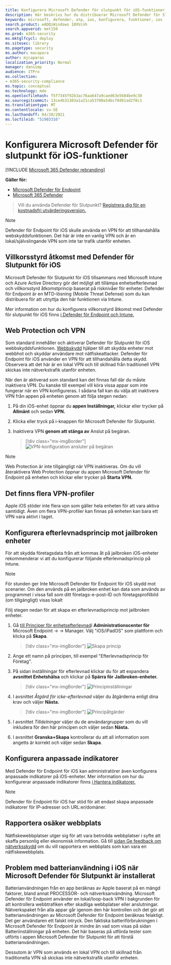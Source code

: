 ```yaml
---
title: Konfigurera Microsoft Defender för slutpunkt för iOS-funktioner
description: Här beskrivs hur du distribuerar Microsoft Defender för Slutpunkt i iOS-funktioner
keywords: microsoft, defender, atp, ios, konfigurera, funktioner, ios
search.product: eADQiWindows 10XVcnh
search.appverid: met150
ms.prod: m365-security
ms.mktglfcycl: deploy
ms.sitesec: library
ms.pagetype: security
ms.author: macapara
author: mjcaparas
localization_priority: Normal
manager: dansimp
audience: ITPro
ms.collection:
- m365-security-compliance
ms.topic: conceptual
ms.technology: mde
ms.openlocfilehash: f5f7345f92b3ac76aa647a9caed63e5684be9c30
ms.sourcegitcommit: 13ce4b31303a1a21ca53700a54bcf8d91ad2f8c1
ms.translationtype: MT
ms.contentlocale: sv-SE
ms.lasthandoff: 04/20/2021
ms.locfileid: "51903316"
---
```

# <a name="configure-microsoft-defender-for-endpoint-on-ios-features"></a>Konfigurera Microsoft Defender för slutpunkt för iOS-funktioner

[!INCLUDE [Microsoft 365 Defender rebranding](../../includes/microsoft-defender.md)]

**Gäller för:**
- [Microsoft Defender för Endpoint](https://go.microsoft.com/fwlink/p/?linkid=2154037)
- [Microsoft 365 Defender](https://go.microsoft.com/fwlink/?linkid=2118804)

> Vill du använda Defender för Slutpunkt? [Registrera dig för en kostnadsfri utvärderingsversion.](https://www.microsoft.com/microsoft-365/windows/microsoft-defender-atp?ocid=docs-wdatp-exposedapis-abovefoldlink) 

> [!NOTE]
> Defender för Endpoint för iOS skulle använda en VPN för att tillhandahålla webskyddsfunktionen. Det här är inte en vanlig VPN och är en lokal/självslingande VPN som inte tar trafik utanför enheten.

## <a name="conditional-access-with-defender-for-endpoint-for-ios"></a>Villkorsstyrd åtkomst med Defender för Slutpunkt för iOS  
Microsoft Defender för Slutpunkt för iOS tillsammans med Microsoft Intune och Azure Active Directory gör det möjligt att tillämpa enhetsefterlevnad och villkorsstyrd åtkomstprincip baserat på risknivåer för enheter. Defender för Endpoint är en MTD-lösning (Mobile Threat Defense) som du kan distribuera för att utnyttja den här funktionen via Intune.

Mer information om hur du konfigurera villkorsstyrd åtkomst med Defender för slutpunkt för iOS finns [i Defender för Endpoint och Intune.](https://docs.microsoft.com/mem/intune/protect/advanced-threat-protection)

## <a name="web-protection-and-vpn"></a>Web Protection och VPN

Som standard innehåller och aktiverar Defender för Slutpunkt för iOS webbskyddsfunktionen. [Webbskydd](web-protection-overview.md) hjälper till att skydda enheter mot webbhot och skyddar användare mot nätfiskeattacker. Defender för Endpoint för iOS använder en VPN för att tillhandahålla detta skydd. Observera att det här är en lokal VPN och till skillnad från traditionell VPN skickas inte nätverkstrafik utanför enheten.

När den är aktiverad som standard kan det finnas fall där du måste inaktivera VPN. Du kanske till exempel vill köra vissa appar som inte fungerar när en VPN konfigureras. I sådana fall kan du välja att inaktivera VPN från appen på enheten genom att följa stegen nedan:

1. På din iOS-enhet öppnar du **appen Inställningar,** klickar eller trycker på **Allmänt** och sedan **VPN.**
1. Klicka eller tryck på i-knappen för Microsoft Defender för Slutpunkt.
1. Inaktivera VPN **genom att stänga av** Anslut på begäran.

    > [!div class="mx-imgBorder"]
    > ![VPN-konfiguration ansluter på begäran](images/ios-vpn-config.png)

> [!NOTE]
> Web Protection är inte tillgängligt när VPN inaktiveras. Om du vill återaktivera Web Protection öppnar du appen Microsoft Defender för Endpoint på enheten och klickar eller trycker på **Starta VPN.**

## <a name="co-existence-of-multiple-vpn-profiles"></a>Det finns flera VPN-profiler

Apple iOS stöder inte flera vpn som gäller hela enheten för att vara aktiva samtidigt. Även om flera VPN-profiler kan finnas på enheten kan bara ett VPN vara aktivt i taget.


## <a name="configure-compliance-policy-against-jailbroken-devices"></a>Konfigurera efterlevnadsprincip mot jailbroken enheter

För att skydda företagsdata från att kommas åt på jailbroken iOS-enheter rekommenderar vi att du konfigurerar följande efterlevnadsprincip på Intune.

> [!NOTE]
> För stunden ger Inte Microsoft Defender för Endpoint för iOS skydd mot scenarier. Om den används på en jailbroken enhet kan data som används av programmet i vissa fall som ditt företags-e-post-ID och företagsprofilbild (om tillgängligt) visas lokalt

Följ stegen nedan för att skapa en efterlevnadsprincip mot jailbroken enheter.

1. Gå [till Principer för enhetsefterlevnad](https://go.microsoft.com/fwlink/?linkid=2109431)i **Administrationscenter för** Microsoft Endpoint  ->    ->  Manager. Välj "iOS/iPadOS" som plattform och klicka på **Skapa**.

    > [!div class="mx-imgBorder"]
    > ![Skapa princip](images/ios-jb-policy.png)

2. Ange ett namn på principen, till exempel "Efterlevnadsprincip för Företag".
3. På sidan inställningar för efterlevnad klickar du för att expandera **avsnittet Enhetshälsa** och klickar på **Spärra för** **Jailbroken-enheter.**

    > [!div class="mx-imgBorder"]
    > ![Principinställningar](images/ios-jb-settings.png)

4. I avsnittet *Åtgärd för icke-efterlevnad* väljer du åtgärderna enligt dina krav och väljer **Nästa.**

    > [!div class="mx-imgBorder"]
    > ![Principåtgärder](images/ios-jb-actions.png)

5. I avsnittet *Tilldelningar* väljer du de användargrupper som du vill inkludera för den här principen och väljer sedan **Nästa.**
6. I avsnittet **Granska+Skapa** kontrollerar du att all information som angetts är korrekt och väljer sedan **Skapa**.

## <a name="configure-custom-indicators"></a>Konfigurera anpassade indikatorer

Med Defender för Endpoint för iOS kan administratörer även konfigurera anpassade indikatorer på iOS-enheter. Mer information om hur du konfigurerar anpassade indikatorer finns [i Hantera indikatorer.](https://docs.microsoft.com/microsoft-365/security/defender-endpoint/manage-indicators)

> [!NOTE]
> Defender för Endpoint för iOS har stöd för att endast skapa anpassade indikatorer för IP-adresser och URL:er/domäner.

## <a name="report-unsafe-site"></a>Rapportera osäker webbplats

Nätfiskewebbplatser utger sig för att vara betrodda webbplatser i syfte att skaffa personlig eller ekonomisk information. Gå till [sidan Ge feedback om nätverksskydd](https://www.microsoft.com/wdsi/filesubmission/exploitguard/networkprotection) om du vill rapportera en webbplats som kan vara en nätfiskewebbplats.

## <a name="battery-consumption-issues-on-ios-when-microsoft-defender-for-endpoint-is-installed"></a>Problem med batterianvändning i iOS när Microsoft Defender för Slutpunkt är installerat

Batterianvändningen från en app beräknas av Apple baserat på en mängd faktorer, bland annat PROCESSOR- och nätverksanvändning. Microsoft Defender för Endpoint använder en lokal/loop-back VPN i bakgrunden för att kontrollera webbtrafiken efter skadliga webbplatser eller anslutningar. Nätverkspaket från alla appar går igenom den här kontrollen och det gör att batterianvändningen av Microsoft Defender för Endpoint beräknas felaktigt. Det ger användaren ett falskt intryck. Den faktiska batteriförbrukningen i Microsoft Defender för Endpoint är mindre än vad som visas på sidan Batteriinställningar på enheten. Det här baseras på utförda tester som utförts i appen Microsoft Defender för Slutpunkt för att förstå batterianvändningen.

Dessutom är VPN som används en lokal VPN och till skillnad från traditionella VPN så skickas inte nätverkstrafik utanför enheten.
